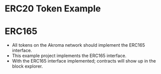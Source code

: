 # ERC20 Token Example

# ERC165

- All tokens on the Akroma network should implement the ERC165 interface. 
- This example project implements the ERC165 interface.
- With the ERC165 interface implemented; contracts will show up in the block explorer.
